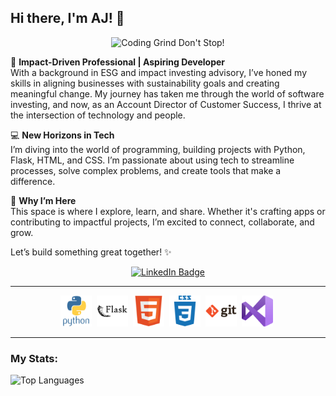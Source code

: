 ## Hi there, I'm AJ! 👋
<div align="center">
  <img src="https://media.giphy.com/media/l3vR85PnGsBwu1PFK/giphy.gif" alt="Coding Grind Don't Stop!" width="600"/>
</div>

🌱 **Impact-Driven Professional | Aspiring Developer**  
With a background in ESG and impact investing advisory, I’ve honed my skills in aligning businesses with sustainability goals and creating meaningful change. My journey has taken me through the world of software investing, and now, as an Account Director of Customer Success, I thrive at the intersection of technology and people.

💻 **New Horizons in Tech**  
I’m diving into the world of programming, building projects with Python, Flask, HTML, and CSS. I’m passionate about using tech to streamline processes, solve complex problems, and create tools that make a difference.

🚀 **Why I’m Here**  
This space is where I explore, learn, and share. Whether it's crafting apps or contributing to impactful projects, I’m excited to connect, collaborate, and grow.

Let’s build something great together! ✨

<div id="social-badges" align="center">
  <a href="https://www.linkedin.com/in/sanchezakoni"/><img src="https://img.shields.io/badge/LinkedIIn-blue?logo=linkedin&logoColor=white&style=for-the-badge" alt="LinkedIn Badge"/></a>
</div>

---
<div id="technologies" align="center">
<img src="https://github.com/devicons/devicon/blob/master/icons/python/python-original-wordmark.svg" title="HTML5" alt="HTML" width="50" height="50"/>&nbsp;
  <img src="https://github.com/devicons/devicon/blob/master/icons/flask/flask-original-wordmark.svg" title="HTML5" alt="HTML" width="50" height="50"/>&nbsp;
  <img src="https://github.com/devicons/devicon/blob/master/icons/html5/html5-original.svg" title="HTML5" alt="HTML" width="50" height="50"/>&nbsp;
   <img src="https://github.com/devicons/devicon/blob/master/icons/css3/css3-plain-wordmark.svg" title="CSS3" alt="CSS" width="50" height="50"/>&nbsp;
  <img src="https://github.com/devicons/devicon/blob/master/icons/git/git-original-wordmark.svg" title="Git" **alt="Git" width="50" height="50"/>&nbsp;
   <img src="https://github.com/devicons/devicon/blob/master/icons/visualstudio/visualstudio-original.svg" title="VSCode" alt="VSCode" width="50" height="50"/>&nbsp;
</div>

---
### My Stats:
![Top Languages](https://github-readme-stats.vercel.app/api/top-langs/?username=akonisanchez&layout=compact&theme=swift)

<!--
**akonisanchez/akonisanchez** is a ✨ _special_ ✨ repository because its `README.md` (this file) appears on your GitHub profile.

Here are some ideas to get you started:

- 🔭 I’m currently working on ...
- 🌱 I’m currently learning ...
- 👯 I’m looking to collaborate on ...
- 🤔 I’m looking for help with ...
- 💬 Ask me about ...
- 📫 How to reach me: ...
- 😄 Pronouns: ...
- ⚡ Fun fact: ...
-->
